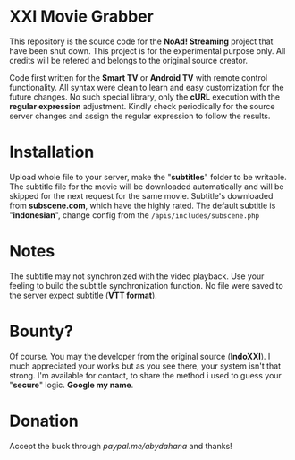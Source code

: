 # XXI Movie Grabber
This repository is the source code for the **NoAd! Streaming** project that have been shut down. This project is for the experimental purpose only. All credits will be refered and belongs to the original source creator.

Code first written for the **Smart TV** or **Android TV** with remote control functionality. All syntax were clean to learn and easy customization for the future changes. No such special library, only the **cURL** execution with the **regular expression** adjustment. Kindly check periodically for the source server changes and assign the regular expression to follow the results.

# Installation
Upload whole file to your server, make the "**subtitles**" folder to be writable. The subtitle file for the movie will be downloaded automatically and will be skipped for the next request for the same movie. Subtitle's downloaded from **subscene.com**, which have the highly rated. The default subtitle is "**indonesian**", change config from the `/apis/includes/subscene.php`

# Notes
The subtitle may not synchronized with the video playback. Use your feeling to build the subtitle synchronization function.
No file were saved to the server expect subtitle (**VTT format**).

# Bounty?
Of course. You may the developer from the original source (**IndoXXI**). I much appreciated your works but as you see there, your system isn't that strong. I'm available for contact, to share the method i used to guess your "**secure**" logic. **Google my name**.

# Donation
Accept the buck through *paypal.me/abydahana* and thanks!
